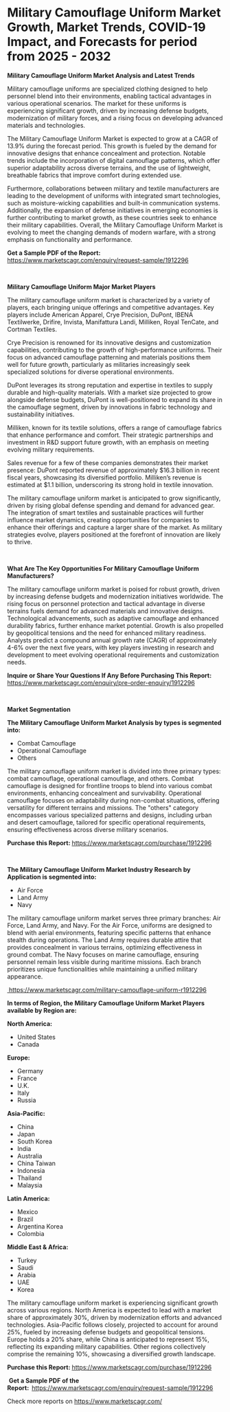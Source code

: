 <p><h1>Military Camouflage Uniform Market Growth, Market Trends, COVID-19 Impact, and Forecasts for period from 2025 - 2032</h1></p><p><strong>Military Camouflage Uniform Market Analysis and Latest Trends</strong></p>
<p><p>Military camouflage uniforms are specialized clothing designed to help personnel blend into their environments, enabling tactical advantages in various operational scenarios. The market for these uniforms is experiencing significant growth, driven by increasing defense budgets, modernization of military forces, and a rising focus on developing advanced materials and technologies.</p><p>The Military Camouflage Uniform Market is expected to grow at a CAGR of 13.9% during the forecast period. This growth is fueled by the demand for innovative designs that enhance concealment and protection. Notable trends include the incorporation of digital camouflage patterns, which offer superior adaptability across diverse terrains, and the use of lightweight, breathable fabrics that improve comfort during extended use.</p><p>Furthermore, collaborations between military and textile manufacturers are leading to the development of uniforms with integrated smart technologies, such as moisture-wicking capabilities and built-in communication systems. Additionally, the expansion of defense initiatives in emerging economies is further contributing to market growth, as these countries seek to enhance their military capabilities. Overall, the Military Camouflage Uniform Market is evolving to meet the changing demands of modern warfare, with a strong emphasis on functionality and performance.</p></p>
<p><strong>Get a Sample PDF of the Report:&nbsp;</strong> <a href="https://www.marketscagr.com/enquiry/request-sample/1912296?utm_campaign=1995&utm_medium=2&utm_source=Github&utm_content=ia&utm_term=05022025&utm_id=military-camouflage-uniform">https://www.marketscagr.com/enquiry/request-sample/1912296</a></p>
<p>&nbsp;</p>
<p><strong>Military Camouflage Uniform Major Market Players</strong></p>
<p><p>The military camouflage uniform market is characterized by a variety of players, each bringing unique offerings and competitive advantages. Key players include American Apparel, Crye Precision, DuPont, IBENA Textilwerke, Drifire, Invista, Manifattura Landi, Milliken, Royal TenCate, and Cortman Textiles. </p><p>Crye Precision is renowned for its innovative designs and customization capabilities, contributing to the growth of high-performance uniforms. Their focus on advanced camouflage patterning and materials positions them well for future growth, particularly as militaries increasingly seek specialized solutions for diverse operational environments.</p><p>DuPont leverages its strong reputation and expertise in textiles to supply durable and high-quality materials. With a market size projected to grow alongside defense budgets, DuPont is well-positioned to expand its share in the camouflage segment, driven by innovations in fabric technology and sustainability initiatives.</p><p>Milliken, known for its textile solutions, offers a range of camouflage fabrics that enhance performance and comfort. Their strategic partnerships and investment in R&D support future growth, with an emphasis on meeting evolving military requirements.</p><p>Sales revenue for a few of these companies demonstrates their market presence: DuPont reported revenue of approximately $16.3 billion in recent fiscal years, showcasing its diversified portfolio. Milliken’s revenue is estimated at $1.1 billion, underscoring its strong hold in textile innovation. </p><p>The military camouflage uniform market is anticipated to grow significantly, driven by rising global defense spending and demand for advanced gear. The integration of smart textiles and sustainable practices will further influence market dynamics, creating opportunities for companies to enhance their offerings and capture a larger share of the market. As military strategies evolve, players positioned at the forefront of innovation are likely to thrive.</p></p>
<p>&nbsp;</p>
<p><strong>What Are The Key Opportunities For Military Camouflage Uniform Manufacturers?</strong></p>
<p><p>The military camouflage uniform market is poised for robust growth, driven by increasing defense budgets and modernization initiatives worldwide. The rising focus on personnel protection and tactical advantage in diverse terrains fuels demand for advanced materials and innovative designs. Technological advancements, such as adaptive camouflage and enhanced durability fabrics, further enhance market potential. Growth is also propelled by geopolitical tensions and the need for enhanced military readiness. Analysts predict a compound annual growth rate (CAGR) of approximately 4-6% over the next five years, with key players investing in research and development to meet evolving operational requirements and customization needs.</p></p>
<p><strong>Inquire or Share Your Questions If Any Before Purchasing This Report:</strong> <a href="https://www.marketscagr.com/enquiry/pre-order-enquiry/1912296?utm_campaign=1995&utm_medium=2&utm_source=Github&utm_content=ia&utm_term=05022025&utm_id=military-camouflage-uniform">https://www.marketscagr.com/enquiry/pre-order-enquiry/1912296</a></p>
<p>&nbsp;</p>
<p><strong>Market Segmentation</strong></p>
<p><strong>The Military Camouflage Uniform Market Analysis by types is segmented into:</strong></p>
<p><ul><li>Combat Camouflage</li><li>Operational Camouflage</li><li>Others</li></ul></p>
<p><p>The military camouflage uniform market is divided into three primary types: combat camouflage, operational camouflage, and others. Combat camouflage is designed for frontline troops to blend into various combat environments, enhancing concealment and survivability. Operational camouflage focuses on adaptability during non-combat situations, offering versatility for different terrains and missions. The "others" category encompasses various specialized patterns and designs, including urban and desert camouflage, tailored for specific operational requirements, ensuring effectiveness across diverse military scenarios.</p></p>
<p><strong>Purchase this Report:&nbsp;</strong><a href="https://www.marketscagr.com/purchase/1912296?utm_campaign=1995&utm_medium=2&utm_source=Github&utm_content=ia&utm_term=05022025&utm_id=military-camouflage-uniform">https://www.marketscagr.com/purchase/1912296</a></p>
<p>&nbsp;</p>
<p><strong>The Military Camouflage Uniform Market Industry Research by Application is segmented into:</strong></p>
<p><ul><li>Air Force</li><li>Land Army</li><li>Navy</li></ul></p>
<p><p>The military camouflage uniform market serves three primary branches: Air Force, Land Army, and Navy. For the Air Force, uniforms are designed to blend with aerial environments, featuring specific patterns that enhance stealth during operations. The Land Army requires durable attire that provides concealment in various terrains, optimizing effectiveness in ground combat. The Navy focuses on marine camouflage, ensuring personnel remain less visible during maritime missions. Each branch prioritizes unique functionalities while maintaining a unified military appearance.</p></p>
<p><a href="https://www.marketscagr.com/military-camouflage-uniform-r1912296?utm_campaign=1995&utm_medium=2&utm_source=Github&utm_content=ia&utm_term=05022025&utm_id=military-camouflage-uniform">&nbsp;https://www.marketscagr.com/military-camouflage-uniform-r1912296</a></p>
<p><strong>In terms of Region, the Military Camouflage Uniform Market Players available by Region are:</strong></p>
<p>
    <p> <strong> North America: </strong>
        <ul>
            <li>United States</li>
            <li>Canada</li>
        </ul>
        </p> 
    <p> <strong> Europe: </strong>
        <ul>
            <li>Germany</li>
            <li>France</li>
            <li>U.K.</li>
            <li>Italy</li>
            <li>Russia</li>
        </ul>
        </p> 
    <p> <strong> Asia-Pacific: </strong>
        <ul>
            <li>China</li>
            <li>Japan</li>
            <li>South Korea</li>
            <li>India</li>
            <li>Australia</li>
            <li>China Taiwan</li>
            <li>Indonesia</li>
            <li>Thailand</li>
            <li>Malaysia</li>
        </ul>
        </p> 
    <p> <strong> Latin America: </strong>
        <ul>
            <li>Mexico</li>
            <li>Brazil</li>
            <li>Argentina Korea</li>
            <li>Colombia</li>
        </ul>
        </p> 
    <p> <strong> Middle East & Africa: </strong>
        <ul>
            <li>Turkey</li>
            <li>Saudi</li>
            <li>Arabia</li>
            <li>UAE</li>
            <li>Korea</li>
        </ul>
    </p>
    </p>
<p><p>The military camouflage uniform market is experiencing significant growth across various regions. North America is expected to lead with a market share of approximately 30%, driven by modernization efforts and advanced technologies. Asia-Pacific follows closely, projected to account for around 25%, fueled by increasing defense budgets and geopolitical tensions. Europe holds a 20% share, while China is anticipated to represent 15%, reflecting its expanding military capabilities. Other regions collectively comprise the remaining 10%, showcasing a diversified growth landscape.</p></p>
<p><strong>Purchase this Report: </strong><a href="https://www.marketscagr.com/purchase/1912296?utm_campaign=1995&utm_medium=2&utm_source=Github&utm_content=ia&utm_term=05022025&utm_id=military-camouflage-uniform">https://www.marketscagr.com/purchase/1912296</a></p>
<p>&nbsp;<strong>Get a Sample PDF of the Report:&nbsp;&nbsp;</strong><a href="https://www.marketscagr.com/enquiry/request-sample/1912296?utm_campaign=1995&utm_medium=2&utm_source=Github&utm_content=ia&utm_term=05022025&utm_id=military-camouflage-uniform">https://www.marketscagr.com/enquiry/request-sample/1912296</a></p>
<p><strong></strong></p>
<p>Check more reports on <a href="https://www.marketscagr.com/?utm_campaign=1995&utm_medium=2&utm_source=Github&utm_content=ia&utm_term=05022025&utm_id=military-camouflage-uniform">https://www.marketscagr.com/</a></p>